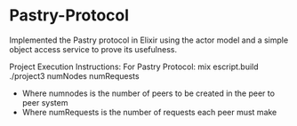 # Pastry-Protocol
Implemented the Pastry protocol in Elixir using the actor model and a simple object access service to prove its usefulness.

Project Execution Instructions:
For Pastry Protocol:
mix escript.build
./project3 numNodes numRequests
- Where numnodes is the number of peers to be created in the peer to peer system
- Where numRequests is the number of requests each peer must make
